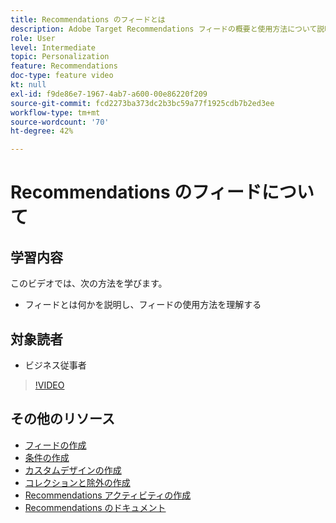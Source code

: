 ```yaml
---
title: Recommendations のフィードとは
description: Adobe Target Recommendations フィードの概要と使用方法について説明します
role: User
level: Intermediate
topic: Personalization
feature: Recommendations
doc-type: feature video
kt: null
exl-id: f9de86e7-1967-4ab7-a600-00e86220f209
source-git-commit: fcd2273ba373dc2b3bc59a77f1925cdb7b2ed3ee
workflow-type: tm+mt
source-wordcount: '70'
ht-degree: 42%

---
```


# Recommendations のフィードについて

## 学習内容

このビデオでは、次の方法を学びます。

* フィードとは何かを説明し、フィードの使用方法を理解する

## 対象読者

* ビジネス従事者

>[!VIDEO](https://video.tv.adobe.com/v/27695?quality=12)

## その他のリソース

* [フィードの作成](create-a-feed.md)
* [条件の作成](create-criteria.md)
* [カスタムデザインの作成](create-custom-designs.md)
* [コレクションと除外の作成](create-collections-and-exclusions.md)
* [Recommendations アクティビティの作成](create-a-recommendations-activity.md)
* [Recommendations のドキュメント](https://experienceleague.adobe.com/docs/target/using/recommendations/recommendations.html?lang=ja)
